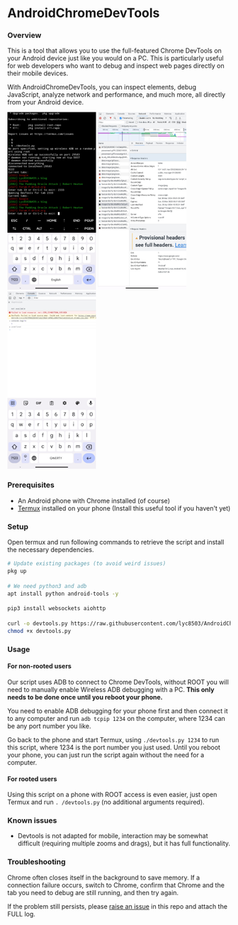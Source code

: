 # AndroidChromeDevTools

### Overview

This is a tool that allows you to use the full-featured Chrome DevTools on your Android device just like you would on a PC. This is particularly useful for web developers who want to debug and inspect web pages directly on their mobile devices.

With AndroidChromeDevTools, you can inspect elements, debug JavaScript, analyze network and performance, and much more, all directly from your Android device.

<p float="left">
  <img src="docs/img1.jpg" width="200" height="400" />
  <img src="docs/img2.jpg" width="200" height="400"/> 
  <img src="docs/img3.jpg" width="200" height="400"/>
</p>

### Prerequisites

- An Android phone with Chrome installed (of course)
- [Termux](https://termux.dev/en/) installed on your phone (Install this useful tool if you haven't yet)

### Setup

Open termux and run following commands to retrieve the script and install the necessary dependencies.

```bash
# Update existing packages (to avoid weird issues)
pkg up

# We need python3 and adb
apt install python android-tools -y

pip3 install websockets aiohttp

curl -o devtools.py https://raw.githubusercontent.com/lyc8503/AndroidChromeDevTools/main/devtools.py
chmod +x devtools.py
```

### Usage

#### For non-rooted users

Our script uses ADB to connect to Chrome DevTools, without ROOT you will need to manually enable Wireless ADB debugging with a PC. **This only needs to be done once until you reboot your phone.**

You need to enable ADB debugging for your phone first and then connect it to any computer and run `adb tcpip 1234` on the computer, where 1234 can be any port number you like.

Go back to the phone and start Termux, using `./devtools.py 1234` to run this script, where 1234 is the port number you just used. Until you reboot your phone, you can just run the script again without the need for a computer.

#### For rooted users

Using this script on a phone with ROOT access is even easier, just open Termux and run `. /devtools.py` (no additional arguments required).

### Known issues

- Devtools is not adapted for mobile, interaction may be somewhat difficult (requiring multiple zooms and drags), but it has full functionality.

### Troubleshooting

Chrome often closes itself in the background to save memory. If a connection failure occurs, switch to Chrome, confirm that Chrome and the tab you need to debug are still running, and then try again.

If the problem still persists, please [raise an issue](https://github.com/lyc8503/AndroidChromeDevTools/issues) in this repo and attach the FULL log.
